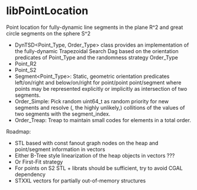 # libPointLocation
Point location for fully-dynamic line segments in the plane R^2 and great circle segments on the sphere S^2

* DynTSD<Point_Type, Order_Type> class provides an implementation of the fully-dynamic Trapezoidal Search Dag based on the orientation predicates of Point_Type and the randomness strategy Order_Type
* Point_R2
* Point_S2 
* Segment<Point_Type>: Static, geometric orientation predicates left/on/right and below/on/right for point/point point/segment where points may be represented explicitly or implicitly as intersection of two segments.
* Order_Simple: Pick random uint64_t as random priority for new segments and resolve (, the highly unlikely,) collitions of the values of two segments with the segment_index.
* Order_Treap: Treap to maintain small codes for elements in a total order.


Roadmap:
* STL based with const fanout graph nodes on the heap and point/segment information in vectors
* Either B-Tree style linearization of the heap objects in vectors ???
* Or First-Fit strategy
* For points on S2 STL + librats should be sufficient, try to avoid CGAL dependency
* STXXL vectors for partially out-of-memory structures
